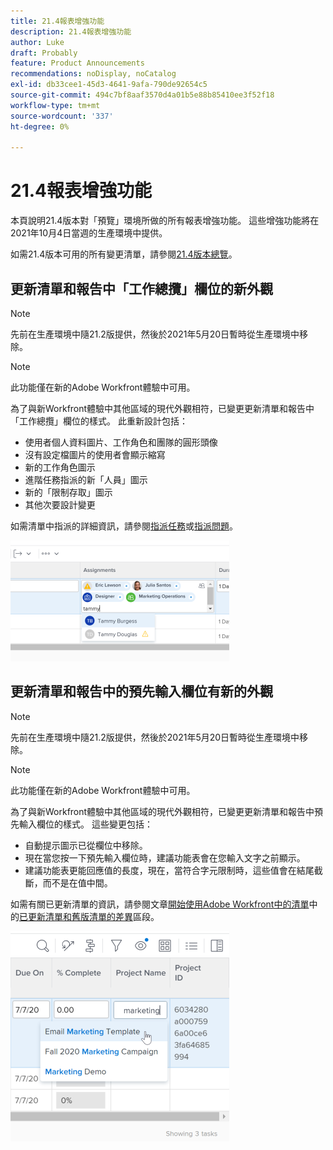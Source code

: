 ```yaml
---
title: 21.4報表增強功能
description: 21.4報表增強功能
author: Luke
draft: Probably
feature: Product Announcements
recommendations: noDisplay, noCatalog
exl-id: db33cee1-45d3-4641-9afa-790de92654c5
source-git-commit: 494c7bf8aaf3570d4a01b5e88b85410ee3f52f18
workflow-type: tm+mt
source-wordcount: '337'
ht-degree: 0%

---
```


# 21.4報表增強功能

本頁說明21.4版本對「預覽」環境所做的所有報表增強功能。 這些增強功能將在2021年10月4日當週的生產環境中提供。

如需21.4版本可用的所有變更清單，請參閱[21.4版本總覽](../../../product-announcements/product-releases/21.4-release-activity/21-4-release-overview.md)。

## 更新清單和報告中「工作總攬」欄位的新外觀

>[!NOTE]
>
>先前在生產環境中隨21.2版提供，然後於2021年5月20日暫時從生產環境中移除。

>[!NOTE]
>
>此功能僅在新的Adobe Workfront體驗中可用。

為了與新Workfront體驗中其他區域的現代外觀相符，已變更更新清單和報告中「工作總攬」欄位的樣式。 此重新設計包括：

* 使用者個人資料圖片、工作角色和團隊的圓形頭像
* 沒有設定檔圖片的使用者會顯示縮寫
* 新的工作角色圖示
* 進階任務指派的新「人員」圖示
* 新的「限制存取」圖示
* 其他次要設計變更

如需清單中指派的詳細資訊，請參閱[指派任務](../../../manage-work/tasks/assign-tasks/assign-tasks.md)或[指派問題](../../../manage-work/issues/manage-issues/assign-issues.md)。

![工作分派更新](assets/assignments-updates-350x193.png)

## 更新清單和報告中的預先輸入欄位有新的外觀

>[!NOTE]
>
>先前在生產環境中隨21.2版提供，然後於2021年5月20日暫時從生產環境中移除。

>[!NOTE]
>
>此功能僅在新的Adobe Workfront體驗中可用。

為了與新Workfront體驗中其他區域的現代外觀相符，已變更更新清單和報告中預先輸入欄位的樣式。 這些變更包括：

* 自動提示圖示已從欄位中移除。
* 現在當您按一下預先輸入欄位時，建議功能表會在您輸入文字之前顯示。
* 建議功能表更能回應值的長度，現在，當符合字元限制時，這些值會在結尾截斷，而不是在值中間。

如需有關已更新清單的資訊，請參閱文章[開始使用Adobe Workfront中的清單](../../../workfront-basics/navigate-workfront/use-lists/view-items-in-a-list.md)中的[已更新清單和舊版清單的差異](../../../workfront-basics/navigate-workfront/use-lists/view-items-in-a-list.md#updated)區段。

![自動提示欄位](assets/typeahead-updates-350x336.png)
